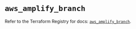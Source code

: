 # `aws_amplify_branch`

Refer to the Terraform Registry for docs: [`aws_amplify_branch`](https://registry.terraform.io/providers/hashicorp/aws/6.3.0/docs/resources/amplify_branch).
